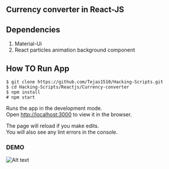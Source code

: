 ## Currency converter in React-JS

## Dependencies
1. Material-Ui <br />
2. React particles animation background component

## How TO Run App

 `$ git clone https://github.com/Tejas1510/Hacking-Scripts.git`<br />
 `$ cd Hacking-Scripts/Reactjs/Currency-converter`<br />
`$ npm install`<br />
 `# npm start`<br />

Runs the app in the development mode.<br />
Open [http://localhost:3000](http://localhost:3000) to view it in the browser.

The page will reload if you make edits.<br />
You will also see any lint errors in the console.

### DEMO

![Alt text](https://github.com/pritamp17/Hacking-Scripts/blob/currency_converter/Reactjs/Currency-converter/currency2.png?raw=true )





